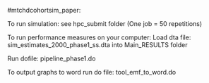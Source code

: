 #mtchdcohortsim_paper:

To run simulation: see hpc_submit folder (One job = 50 repetitions)

To run performance measures on your computer:
Load dta file: sim_estimates_2000_phase1_ss.dta into Main_RESULTS folder

Run dofile: pipeline_phase1.do

To output graphs to word run do file: tool_emf_to_word.do
